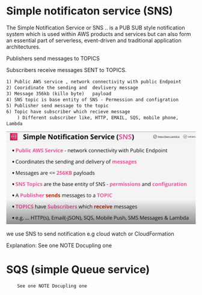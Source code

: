 
# Simple notificaton service (SNS)
The Simple Notification Service or SNS .. is a PUB SUB style notification system which is used within AWS products and services but can also form an essential part of serverless, event-driven and traditional application architectures.

Publishers send messages to TOPICS

Subscribers receive messages SENT to TOPICS.

    1) Public AWS service , network connectivity with public Endpoint
    2) Cooridinate the sending and  devlivery message
    3) Message 356kb (killo byte)   payload
    4) SNS topic is base entity of SNS - Permession and configration
    5) Publisher send message to the topic
    6) Topic have subscriber which recieve message
        ) Different subscriber like, HTTP, EMAIL, SQS, mobile phone, Lambda

![alt](./asset/sns.png)

we use SNS to send notification e.g cloud watch or CloudFormation


Explanation:
    See one NOTE Docupling one





# SQS (simple Queue service)
        See one NOTE Docupling one


